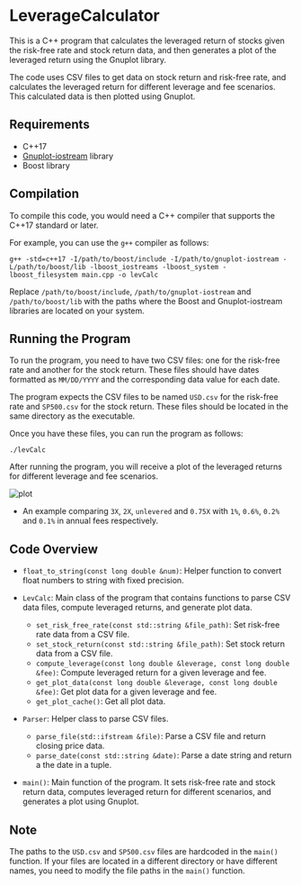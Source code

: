 # LeverageCalculator

This is a C++ program that calculates the leveraged return of stocks given the risk-free rate and stock return data, and then generates a plot of the leveraged return using the Gnuplot library.

The code uses CSV files to get data on stock return and risk-free rate, and calculates the leveraged return for different leverage and fee scenarios. This calculated data is then plotted using Gnuplot.

## Requirements

* C++17
* [Gnuplot-iostream](https://github.com/dstahlke/gnuplot-iostream) library
* Boost library

## Compilation

To compile this code, you would need a C++ compiler that supports the C++17 standard or later. 

For example, you can use the `g++` compiler as follows:

```
g++ -std=c++17 -I/path/to/boost/include -I/path/to/gnuplot-iostream -L/path/to/boost/lib -lboost_iostreams -lboost_system -lboost_filesystem main.cpp -o levCalc
```

Replace `/path/to/boost/include`, `/path/to/gnuplot-iostream` and `/path/to/boost/lib` with the paths where the Boost and Gnuplot-iostream libraries are located on your system.

## Running the Program

To run the program, you need to have two CSV files: one for the risk-free rate and another for the stock return. These files should have dates formatted as `MM/DD/YYYY` and the corresponding data value for each date.

The program expects the CSV files to be named `USD.csv` for the risk-free rate and `SP500.csv` for the stock return. These files should be located in the same directory as the executable.

Once you have these files, you can run the program as follows:

```
./levCalc
```

After running the program, you will receive a plot of the leveraged returns for different leverage and fee scenarios.

![plot](https://github.com/arvidjonasson/LeverageCalculator/assets/111796600/a667216c-48c2-4b0f-ada8-69303d346009)
- An example comparing `3X`, `2X`, `unlevered` and `0.75X` with `1%`, `0.6%`, `0.2%` and `0.1%` in annual fees respectively.

## Code Overview

* `float_to_string(const long double &num)`: Helper function to convert float numbers to string with fixed precision.

* `LevCalc`: Main class of the program that contains functions to parse CSV data files, compute leveraged returns, and generate plot data.

  - `set_risk_free_rate(const std::string &file_path)`: Set risk-free rate data from a CSV file.
  - `set_stock_return(const std::string &file_path)`: Set stock return data from a CSV file.
  - `compute_leverage(const long double &leverage, const long double &fee)`: Compute leveraged return for a given leverage and fee.
  - `get_plot_data(const long double &leverage, const long double &fee)`: Get plot data for a given leverage and fee.
  - `get_plot_cache()`: Get all plot data.

* `Parser`: Helper class to parse CSV files.

  - `parse_file(std::ifstream &file)`: Parse a CSV file and return closing price data.
  - `parse_date(const std::string &date)`: Parse a date string and return a the date in a tuple.

* `main()`: Main function of the program. It sets risk-free rate and stock return data, computes leveraged return for different scenarios, and generates a plot using Gnuplot.

## Note

The paths to the `USD.csv` and `SP500.csv` files are hardcoded in the `main()` function. If your files are located in a different directory or have different names, you need to modify the file paths in the `main()` function.
